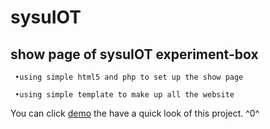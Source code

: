 sysuIOT
=======

show page of sysuIOT experiment-box
-----------------------------------

     •using simple html5 and php to set up the show page
  
     •using simple template to make up all the website


You can click [demo](http://gokmax.com) the have a quick look of this project. ^0^
